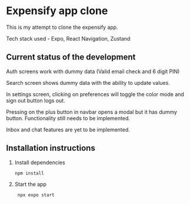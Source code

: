 # Expensify app clone

This is my attempt to clone the expensify app.

Tech stack used - Expo, React Navigation, Zustand

## Current status of the development

Auth screens work with dummy data (Valid email check and 6 digit PIN)

Search screen shows dummy data with the ability to update values.

In settings screen, clicking on preferences will toggle the color mode and sign out button logs out.

Pressing on the plus button in navbar opens a modal but it has dummy button. Functionality still needs to be implemented.

Inbox and chat features are yet to be implemented.

## Installation instructions

1. Install dependencies

   ```bash
   npm install
   ```

2. Start the app

   ```bash
    npx expo start
   ```
